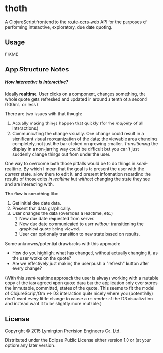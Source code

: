 # thoth

A ClojureScript frontend to the [route-ccrs-web]() API for the purposes
of performing interactive, exploratory, due date quoting.

## Usage

FIXME

## App Structure Notes

##### How interactive is interactive?

Ideally **realtime**. User clicks on a component, changes something,
the whole quote gets refreshed and updated in around a tenth of a second
(100ms, or less!)

There are two issues with that though:

1. Actually making things happen that quickly (for the _majority_ of
   all interactions.)
2. Communicating the change visually. One change could result in a
   significant visual reorganization of the data; the viewable area
   changing completely, not just the bar clicked on growing smaller.
   _Transitioning_ the display in a non-jarring way could be difficult
   but you can't just suddenly change things out from under the user.

One way to overcome both those pitfalls would be to do things in
_semi_-realtime. By which I mean that the goal is to present the user
with the _current_ state, allow them to edit it, and present information
regarding the results of those edits _in realtime_ but _without_
changing the state they see and are interacting with.

The flow is something like:

1. Get initial due date data.
2. Present that data graphically.
3. User changes the data (overrides a leadtime, etc.)
   1. New due date requested from server.
   2. New due date communicated to user _without_ transitioning the
      graphical quote being viewed.
   3. User can optionally transition to new state based on results.

Some unknowns/potential drawbacks with this approach:

* How do you highlight what has changed, without actually changing it,
  as the user works on the quote?
* Are we effectively just making the user push a "refresh" button after
  every change?

(With this _semi_-realtime approach the user is always working with a
mutable copy of the last agreed upon quote data but the application only
ever stores the immutable, committed, states of the quote. This seems to
fit the model of ClojureScript/Om <-> D3 interaction quite nicely where
you (potentially) don't want every little change to cause a re-render of
the D3 visualization and instead want it to be slightly more mutable.)

## License

Copyright © 2015 Lymington Precision Engineers Co. Ltd.

Distributed under the Eclipse Public License either version 1.0 or (at
your option) any later version.
